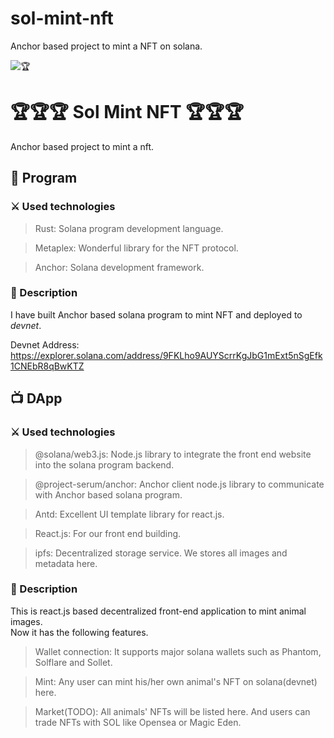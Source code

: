 # sol-mint-nft
Anchor based project to mint a NFT on solana.

![🏆](https://github.com/dany-armstrong/sol-mint-nft/blob/main/dapp/screenshot.jpg)

# 🏆🏆🏆 Sol Mint NFT 🏆🏆🏆
Anchor based project to mint a nft.

## 📜 Program
### ⚔️ Used technologies
> Rust: Solana program development language.

> Metaplex: Wonderful library for the NFT protocol.

> Anchor: Solana development framework.

### 📝 Description
I have built Anchor based solana program to mint NFT and deployed to *devnet*.

Devnet Address:
https://explorer.solana.com/address/9FKLho9AUYScrrKgJbG1mExt5nSgEfk1CNEbR8qBwKTZ


## 📺 DApp
### ⚔️ Used technologies
> @solana/web3.js: Node.js library to integrate the front end website into the solana program backend.

> @project-serum/anchor: Anchor client node.js library to communicate with Anchor based solana program.

> Antd: Excellent UI template library for react.js.

> React.js: For our front end building.

> ipfs: Decentralized storage service. We stores all images and metadata here.

### 📝 Description
This is react.js based decentralized front-end application to mint animal images.<br/>
Now it has the following features.
> Wallet connection: It supports major solana wallets such as Phantom, Solflare and Sollet.

> Mint: Any user can mint his/her own animal's NFT on solana(devnet) here.

> Market(TODO): All animals' NFTs will be listed here. And users can trade NFTs with SOL like Opensea or Magic Eden.
